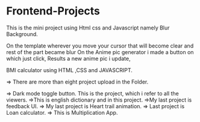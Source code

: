 # Frontend-Projects
This is the mini project using Html css and Javascript namely Blur Background.

On the template wherever you move your cursor that will become clear and rest of the part became blur
On the Anime pic generator i made a button on which just click, Results a new anime pic i update,

BMI calculator using HTML ,CSS and JAVASCRIPT.

=> There are more than eight project upload in the Folder.

=> Dark mode toggle button.
This is the project, which i refer to all the viewers.
=>This is english dictionary and in this project.
=>My last project is  feedback UI.
=> My last project is Heart trail animation.
=> Last project is Loan calculator.
=> This is Multiplication App.
